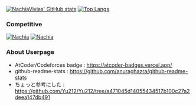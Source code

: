 
[![NachiaVivias' GitHub stats](https://github-readme-stats.vercel.app/api?username=NachiaVivias)](https://github.com/NachiaVivias/github-readme-stats)
[![Top Langs](https://github-readme-stats.vercel.app/api/top-langs/?username=NachiaVivias&custom_title=Most%20Used%20C%2B%2B&layout=compact)](https://github.com/NachiaVivias/github-readme-stats)

### Competitive

[![Nachia](https://img.shields.io/endpoint?url=https%3A%2F%2Fatcoder-badges.now.sh%2Fapi%2Fatcoder%2Fjson%2FNachia)](https://atcoder.jp/users/Nachia)
[![Nachia](https://img.shields.io/endpoint?url=https%3A%2F%2Fatcoder-badges.now.sh%2Fapi%2Fcodeforces%2Fjson%2FNachia)](https://codeforces.com/profile/Nachia)

### About Userpage

- AtCoder/Codeforces badge : https://atcoder-badges.vercel.app/
- github-readme-stats : https://github.com/anuraghazra/github-readme-stats
- ちょっと参考にした : https://github.com/Yu212/Yu212/tree/a471045d14055434517b100c27a2deea147db491

<!--
**NachiaVivias/NachiaVivias** is a ✨ _special_ ✨ repository because its `README.md` (this file) appears on your GitHub profile.

Here are some ideas to get you started:

- 🔭 I’m currently working on ...
- 🌱 I’m currently learning ...
- 👯 I’m looking to collaborate on ...
- 🤔 I’m looking for help with ...
- 💬 Ask me about ...
- 📫 How to reach me: ...
- 😄 Pronouns: ...
- ⚡ Fun fact: ...
-->
